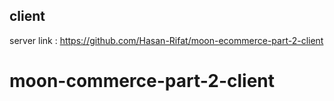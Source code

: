 ## client

server link : https://github.com/Hasan-Rifat/moon-ecommerce-part-2-client

# moon-commerce-part-2-client
